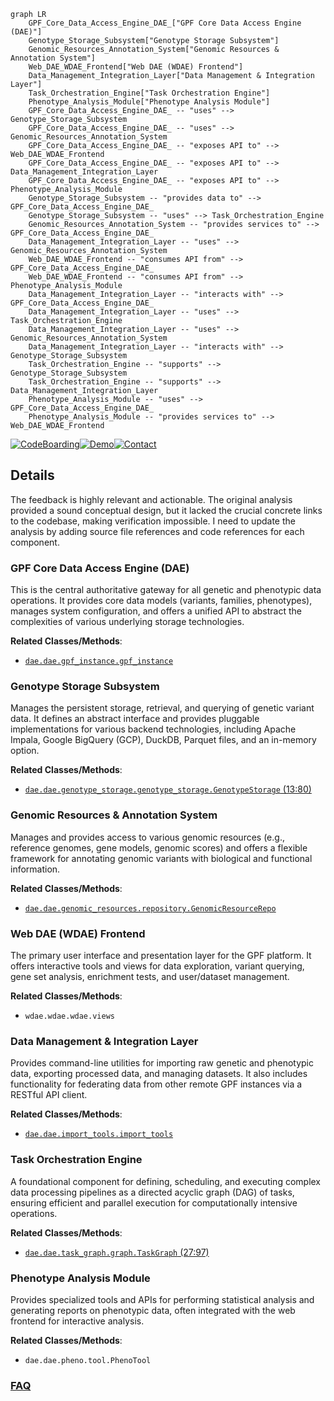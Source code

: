 ```mermaid
graph LR
    GPF_Core_Data_Access_Engine_DAE_["GPF Core Data Access Engine (DAE)"]
    Genotype_Storage_Subsystem["Genotype Storage Subsystem"]
    Genomic_Resources_Annotation_System["Genomic Resources & Annotation System"]
    Web_DAE_WDAE_Frontend["Web DAE (WDAE) Frontend"]
    Data_Management_Integration_Layer["Data Management & Integration Layer"]
    Task_Orchestration_Engine["Task Orchestration Engine"]
    Phenotype_Analysis_Module["Phenotype Analysis Module"]
    GPF_Core_Data_Access_Engine_DAE_ -- "uses" --> Genotype_Storage_Subsystem
    GPF_Core_Data_Access_Engine_DAE_ -- "uses" --> Genomic_Resources_Annotation_System
    GPF_Core_Data_Access_Engine_DAE_ -- "exposes API to" --> Web_DAE_WDAE_Frontend
    GPF_Core_Data_Access_Engine_DAE_ -- "exposes API to" --> Data_Management_Integration_Layer
    GPF_Core_Data_Access_Engine_DAE_ -- "exposes API to" --> Phenotype_Analysis_Module
    Genotype_Storage_Subsystem -- "provides data to" --> GPF_Core_Data_Access_Engine_DAE_
    Genotype_Storage_Subsystem -- "uses" --> Task_Orchestration_Engine
    Genomic_Resources_Annotation_System -- "provides services to" --> GPF_Core_Data_Access_Engine_DAE_
    Data_Management_Integration_Layer -- "uses" --> Genomic_Resources_Annotation_System
    Web_DAE_WDAE_Frontend -- "consumes API from" --> GPF_Core_Data_Access_Engine_DAE_
    Web_DAE_WDAE_Frontend -- "consumes API from" --> Phenotype_Analysis_Module
    Data_Management_Integration_Layer -- "interacts with" --> GPF_Core_Data_Access_Engine_DAE_
    Data_Management_Integration_Layer -- "uses" --> Task_Orchestration_Engine
    Data_Management_Integration_Layer -- "uses" --> Genomic_Resources_Annotation_System
    Data_Management_Integration_Layer -- "interacts with" --> Genotype_Storage_Subsystem
    Task_Orchestration_Engine -- "supports" --> Genotype_Storage_Subsystem
    Task_Orchestration_Engine -- "supports" --> Data_Management_Integration_Layer
    Phenotype_Analysis_Module -- "uses" --> GPF_Core_Data_Access_Engine_DAE_
    Phenotype_Analysis_Module -- "provides services to" --> Web_DAE_WDAE_Frontend
```

[![CodeBoarding](https://img.shields.io/badge/Generated%20by-CodeBoarding-9cf?style=flat-square)](https://github.com/CodeBoarding/GeneratedOnBoardings)[![Demo](https://img.shields.io/badge/Try%20our-Demo-blue?style=flat-square)](https://www.codeboarding.org/demo)[![Contact](https://img.shields.io/badge/Contact%20us%20-%20contact@codeboarding.org-lightgrey?style=flat-square)](mailto:contact@codeboarding.org)

## Details

The feedback is highly relevant and actionable. The original analysis provided a sound conceptual design, but it lacked the crucial concrete links to the codebase, making verification impossible. I need to update the analysis by adding source file references and code references for each component.

### GPF Core Data Access Engine (DAE)
This is the central authoritative gateway for all genetic and phenotypic data operations. It provides core data models (variants, families, phenotypes), manages system configuration, and offers a unified API to abstract the complexities of various underlying storage technologies.


**Related Classes/Methods**:

- <a href="https://github.com/iossifovlab/gpf/blob/master/dae/dae/gpf_instance/gpf_instance.py" target="_blank" rel="noopener noreferrer">`dae.dae.gpf_instance.gpf_instance`</a>


### Genotype Storage Subsystem
Manages the persistent storage, retrieval, and querying of genetic variant data. It defines an abstract interface and provides pluggable implementations for various backend technologies, including Apache Impala, Google BigQuery (GCP), DuckDB, Parquet files, and an in-memory option.


**Related Classes/Methods**:

- <a href="https://github.com/iossifovlab/gpf/blob/master/dae/dae/genotype_storage/genotype_storage.py#L13-L80" target="_blank" rel="noopener noreferrer">`dae.dae.genotype_storage.genotype_storage.GenotypeStorage` (13:80)</a>


### Genomic Resources & Annotation System
Manages and provides access to various genomic resources (e.g., reference genomes, gene models, genomic scores) and offers a flexible framework for annotating genomic variants with biological and functional information.


**Related Classes/Methods**:

- <a href="https://github.com/iossifovlab/gpf/blob/master/dae/dae/genomic_resources/repository.py" target="_blank" rel="noopener noreferrer">`dae.dae.genomic_resources.repository.GenomicResourceRepo`</a>


### Web DAE (WDAE) Frontend
The primary user interface and presentation layer for the GPF platform. It offers interactive tools and views for data exploration, variant querying, gene set analysis, enrichment tests, and user/dataset management.


**Related Classes/Methods**:

- `wdae.wdae.wdae.views`


### Data Management & Integration Layer
Provides command-line utilities for importing raw genetic and phenotypic data, exporting processed data, and managing datasets. It also includes functionality for federating data from other remote GPF instances via a RESTful API client.


**Related Classes/Methods**:

- <a href="https://github.com/iossifovlab/gpf/blob/master/dae/dae/import_tools/import_tools.py" target="_blank" rel="noopener noreferrer">`dae.dae.import_tools.import_tools`</a>


### Task Orchestration Engine
A foundational component for defining, scheduling, and executing complex data processing pipelines as a directed acyclic graph (DAG) of tasks, ensuring efficient and parallel execution for computationally intensive operations.


**Related Classes/Methods**:

- <a href="https://github.com/iossifovlab/gpf/blob/master/dae/dae/task_graph/graph.py#L27-L97" target="_blank" rel="noopener noreferrer">`dae.dae.task_graph.graph.TaskGraph` (27:97)</a>


### Phenotype Analysis Module
Provides specialized tools and APIs for performing statistical analysis and generating reports on phenotypic data, often integrated with the web frontend for interactive analysis.


**Related Classes/Methods**:

- `dae.dae.pheno.tool.PhenoTool`




### [FAQ](https://github.com/CodeBoarding/GeneratedOnBoardings/tree/main?tab=readme-ov-file#faq)